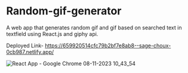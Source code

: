 # Random-gif-generator
A  web app that generates random gif and gif based on searched text in textfield using React.js and giphy api.

Deployed Link-  https://659920514cfc79b2bf7e8ab8--sage-choux-0cb987.netlify.app/

![React App - Google Chrome 08-11-2023 10_43_54](https://github.com/mtg718/Random-gif-generator/assets/135738292/70c34ab4-f6c3-411e-99de-e93cf5f9ff48)

